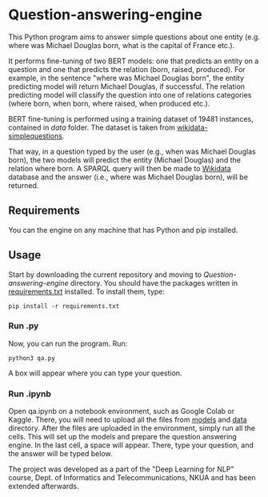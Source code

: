 # Question-answering-engine

This Python program aims to answer simple questions about one entity (e.g. where was Michael Douglas born, what is the capital of France etc.).

It performs fine-tuning of two BERT models: one that predicts an entity on a question and one that predicts the relation (born, raised, produced).
For example, in the sentence "where was Michael Douglas born", the entity predicting model will return Michael Douglas, if successful. The relation predicting model will classify the question into one of relations categories (where born, when born, where raised, when produced etc.).

BERT fine-tuning is performed using a training dataset of 19481 instances, contained in _data_ folder. The dataset is taken from [wikidata-simplequestions]. 

That way, in a question typed by the user (e.g., when was Michael Douglas born), the two models will predict the entity (Michael Douglas) and the relation where born. A SPARQL query will then be made to [Wikidata] database and the answer (i.e., where was Michael Douglas born), will be returned.

## Requirements

You can the engine on any machine that has Python and pip installed.

## Usage

Start by downloading the current repository and moving to _Question-answering-engine_ directory.
You should have the packages written in [requirements.txt] installed. To install them, type:

```
pip install -r requirements.txt
```

### Run .py

Now, you can run the program. Run:
```
python3 qa.py
```

A box will appear where you can type your question. 

### Run .ipynb

Open qa.ipynb on a notebook environment, such as Google Colab or Kaggle.
There, you will need to upload all the files from [models] and [data] directory.
After the files are uploaded in the environment, simply run all the cells. 
This will set up the models and prepare the question answering engine.
In the last cell, a space will appear. There, type your question, and the answer will be typed below. 

The project was developed as a part of the "Deep Learning for NLP" course, Dept. of Informatics and Telecommunications, NKUA and has been extended afterwards.


[requirements.txt]: <requirements.txt>
[models]: <https://drive.google.com/drive/folders/1eK8kEVuiRz1aDObVMwJ-WGBy4vjOAP0H?usp=sharing>
[data]: <data>
[wikidata-simplequestions]: <https://github.com/askplatypus/wikidata-simplequestions/tree/master>
[Wikidata]: <https://www.wikidata.org/wiki/Wikidata:Main_Page>
